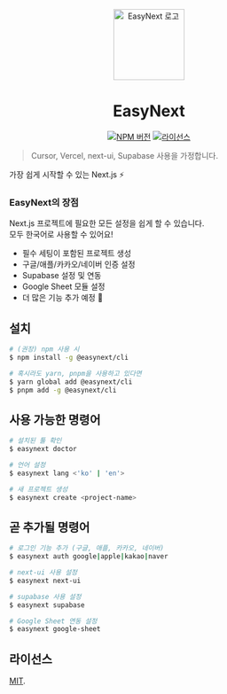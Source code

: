 <div align="center">
  <a href="https://github.com/easynextjs">
    <picture>
      <img alt="EasyNext 로고" src="https://i.ibb.co/3sL9b23/logo.png" height="128">
    </picture>
  </a>
  <h1>EasyNext</h1>

<a href="https://www.npmjs.com/package/@easynext/cli"><img alt="NPM 버전" src="https://img.shields.io/npm/v/%40easynext%2Fcli.svg?style=for-the-badge&labelColor=000000"></a>
<a href="https://github.com/easynextjs/easynext/blob/main/LICENSE"><img alt="라이선스" src="https://img.shields.io/npm/l/%40easynext%2Fcli.svg?style=for-the-badge&labelColor=000000"></a>

</div>

> Cursor, Vercel, next-ui, Supabase 사용을 가정합니다.

가장 쉽게 시작할 수 있는 Next.js ⚡️

### EasyNext의 장점

Next.js 프로젝트에 필요한 모든 설정을 쉽게 할 수 있습니다.<br/>
모두 한국어로 사용할 수 있어요!

- 필수 세팅이 포함된 프로젝트 생성
- 구글/애플/카카오/네이버 인증 설정
- Supabase 설정 및 연동
- Google Sheet 모듈 설정
- 더 많은 기능 추가 예정 👀

## 설치

```bash
# (권장) npm 사용 시
$ npm install -g @easynext/cli

# 혹시라도 yarn, pnpm을 사용하고 있다면
$ yarn global add @easynext/cli
$ pnpm add -g @easynext/cli
```

## 사용 가능한 명령어

```bash
# 설치된 툴 확인
$ easynext doctor

# 언어 설정
$ easynext lang <'ko' | 'en'>

# 새 프로젝트 생성
$ easynext create <project-name>
```

## 곧 추가될 명령어

```bash
# 로그인 기능 추가 (구글, 애플, 카카오, 네이버)
$ easynext auth google|apple|kakao|naver

# next-ui 사용 설정
$ easynext next-ui

# supabase 사용 설정
$ easynext supabase

# Google Sheet 연동 설정
$ easynext google-sheet
```

## 라이선스

[MIT](https://github.com/easynextjs/easynext/blob/main/LICENSE).
